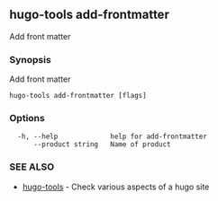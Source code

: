 ## hugo-tools add-frontmatter

Add front matter

### Synopsis

Add front matter

```
hugo-tools add-frontmatter [flags]
```

### Options

```
  -h, --help             help for add-frontmatter
      --product string   Name of product
```

### SEE ALSO

* [hugo-tools](hugo-tools.md)	 - Check various aspects of a hugo site

